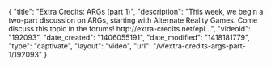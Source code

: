 {
    "title": "Extra Credits: ARGs (part 1)",
    "description": "This week, we begin a two-part discussion on ARGs, starting with Alternate Reality Games. Come discuss this topic in the forums! http:\/\/extra-credits.net\/epi...",
    "videoid": "192093",
    "date_created": "1406055191",
    "date_modified": "1418181779",
    "type": "captivate",
    "layout": "video",
    "url": "\/v\/extra-credits-args-part-1\/192093"
}